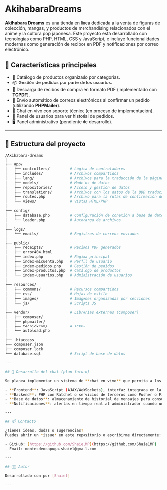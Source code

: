 # AkihabaraDreams

**Akihabara Dreams** es una tienda en línea dedicada a la venta de figuras de colección, mangas, y productos de merchandising relacionados con el anime y la cultura pop japonesa. Este proyecto está desarrollado con tecnologías como PHP, HTML, CSS y JavaScript, e incluye funcionalidades modernas como generación de recibos en PDF y notificaciones por correo electrónico.

## 🚀 Características principales

- 🛒 Catálogo de productos organizado por categorías.
- 📦 Gestión de pedidos por parte de los usuarios.
- 🧾 Descarga de recibos de compra en formato PDF (implementado con **TCPDF**).
- 📧 Envío automático de correos electrónicos al confirmar un pedido (utilizando **PHPMailer**).
- 💬 Chat en vivo con soporte técnico (en proceso de implementación).
- 👤 Panel de usuarios para ver historial de pedidos.
- 🖥️ Panel administrativo (pendiente de desarrollo).

---

## 🧱 Estructura del proyecto

```bash
/Akihabara-dreams
│
├── app/
│   ├── controllers/         # Lógica de controladores
│   ├── includes/            # Archivos compartidos
│   ├── lang/                # Archivos para la traducción de la página
│   ├── models/              # Modelos de datos
│   ├── repositories/        # Acceso y gestión de datos
│   ├── translations/        # Archivos con los datos de la BDD traducidos
│   ├── routes.php           # Archivo para la rutas de confirmación de pedido y descarga de pdf
│   └── views/               # Vistas HTML/PHP
│
├── config/
│   ├── database.php         # Configuración de conexión a base de datos
│   └── loader.php           # Autocarga de archivos
│
├── logs/
│   └── emails/              # Registros de correos enviados
│
├── public/
│   ├── receipts/            # Recibos PDF generados
│   ├── error404.html
│   ├── index.php            # Página principal
│   ├── index-micuenta.php   # Perfil de usuario
│   ├── index-pedidos.php    # Gestión de pedidos
│   ├── index-productos.php  # Catálogo de productos
│   └── index-usuarios.php   # Administración de usuarios
│
├── resources/
│   ├── commons/             # Recursos compartidos
│   ├── css/                 # Hojas de estilo
│   ├── images/              # Imágenes organizadas por secciones
│   └── js/                  # Scripts JS
│
├── vendor/                  # Librerías externas (Composer)
│   ├── composer/
│   ├── phpmailer/
│   ├── tecnickcom/          # TCPDF
│   └── autoload.php
│
├── .htaccess
├── composer.json
├── composer.lock
└── database.sql             # Script de base de datos

---

## 🧪 Desarrollo del chat (plan futuro)

Se planea implementar un sistema de **chat en vivo** que permita a los usuarios contactar con el soporte técnico en tiempo real. Las tecnologías consideradas incluyen:

- **Frontend**: JavaScript (AJAX/WebSockets), interfaz integrada en la página de usuario.
- **Backend**: PHP con Ratchet o servicios de terceros como Pusher o Firebase.
- **Base de datos**: almacenamiento de historial de mensajes para consultas futuras.
- **Notificaciones**: alertas en tiempo real al administrador cuando un cliente inicia un chat.

---

## 📫 Contacto

¿Tienes ideas, dudas o sugerencias?  
Puedes abrir un *issue* en este repositorio o escribirme directamente:

- GitHub: [https://github.com/Shaie1MP](https://github.com/Shaie1MP)
- Email: montesdeocapuga.shaiel@gmail.com

---

## 👨‍💻 Autor

Desarrollado con por [Shaiel]  

---